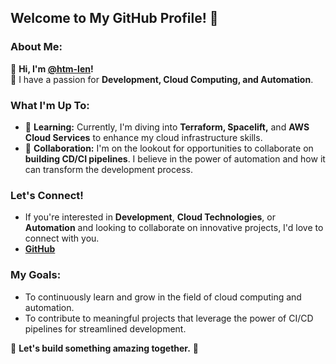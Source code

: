 ## Welcome to My GitHub Profile! 👋

### About Me:
🔹 **Hi, I'm [@htm-len](https://github.com/htm-len)!**  
🔹 I have a passion for **Development, Cloud Computing, and Automation**.  

### What I'm Up To:
- 🌱 **Learning:** Currently, I'm diving into **Terraform, Spacelift,** and **AWS Cloud Services** to enhance my cloud infrastructure skills.
- 💞️ **Collaboration:** I'm on the lookout for opportunities to collaborate on **building CD/CI pipelines**. I believe in the power of automation and how it can transform the development process.

### Let's Connect!
- If you're interested in **Development**, **Cloud Technologies**, or **Automation** and looking to collaborate on innovative projects, I'd love to connect with you.
- **[GitHub](https://github.com/htm-len)**

### My Goals:
- To continuously learn and grow in the field of cloud computing and automation.
- To contribute to meaningful projects that leverage the power of CI/CD pipelines for streamlined development.

🌟 **Let's build something amazing together.** 🌟


<!---
htm-len/htm-len is a ✨ special ✨ repository because its `README.md` (this file) appears on your GitHub profile.
You can click the Preview link to take a look at your changes.
--->
